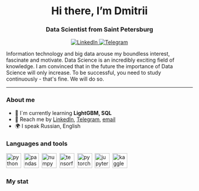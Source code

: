 <div id="header" align="center">
    <h1>Hi there, I’m Dmitrii</h1>
    <h3>Data Scientist from Saint Petersburg</h3>
</div>

<div align="center">
  <a href="https://www.linkedin.com/in/dmitrii-petrochenko-1b32a0274/">
    <img alt="LinkedIn" src="https://img.shields.io/badge/LinkedIn-blue?style=for-the-badge&logo=linkedin&logoColor=white">
  </a>
  <a href="https://t.me/dmit_ps">
    <img alt="Telegram" src="https://img.shields.io/badge/Telegram-blue?style=for-the-badge&logo=telegram&logoColor=white">
  </a>
</div>

Information technology and big data arouse my boundless interest, fascinate and motivate. Data Science is an incredibly exciting field of knowledge. I am convinced that in the future the importance of Data Science will only increase. To be successful, you need to study continuously - that's fine. We will do so.

---

### About me

- :seedling: I`m currently learning **LightGBM, SQL**
- :iphone: Reach me by [LinkedIn](https://www.linkedin.com/in/dmitrii-petrochenko-1b32a0274/), [Telegram](https://t.me/dmit_ps), [email](mailto:dmit.ps.info@gmail.com)
- :earth_africa: I speak Russian, English

### Languages and tools

<img src="https://cdn.jsdelivr.net/gh/devicons/devicon/icons/python/python-original.svg" title="python" width="40" height="40"/>&nbsp;
<img src="https://cdn.jsdelivr.net/gh/devicons/devicon/icons/pandas/pandas-original.svg" title="pandas" width="40" height="40"/>&nbsp;
<img src="https://cdn.jsdelivr.net/gh/devicons/devicon/icons/numpy/numpy-original.svg" title="numpy" width="40" height="40"/>&nbsp;
<img src="https://cdn.jsdelivr.net/gh/devicons/devicon/icons/tensorflow/tensorflow-original.svg" title="tensorflow" width="40" height="40"/>&nbsp;
<img src="https://cdn.jsdelivr.net/gh/devicons/devicon/icons/pytorch/pytorch-original.svg" title="pytorch" width="40" height="40"/>&nbsp;
<img src="https://cdn.jsdelivr.net/gh/devicons/devicon/icons/jupyter/jupyter-original.svg" title="jupyter" width="40" height="40"/>&nbsp;
<img src="https://cdn.jsdelivr.net/gh/devicons/devicon/icons/kaggle/kaggle-original.svg" title="kaggle" width="40" height="40"/>&nbsp;

### My stat

<div id="stat" align="center">
    <img src="http://github-profile-summary-cards.vercel.app/api/cards/profile-details?username=dmitps&theme=apprentice" alt=""/>
    <img src="http://github-profile-summary-cards.vercel.app/api/cards/most-commit-language?username=dmitps&theme=apprentice" alt=""/>
    <img src="http://github-profile-summary-cards.vercel.app/api/cards/stats?username=dmitps&theme=apprentice" alt=""/>
</div>
